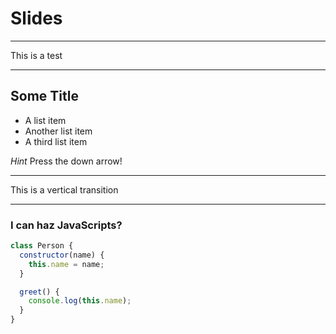 # Slides

---

This is a test

---

## Some Title

- A list item
- Another list item
- A third list item

*Hint* Press the down arrow!

----

This is a vertical transition

---

### I can haz JavaScripts?

```javascript
class Person {
  constructor(name) {
    this.name = name;
  }

  greet() {
    console.log(this.name);
  }
}
```


